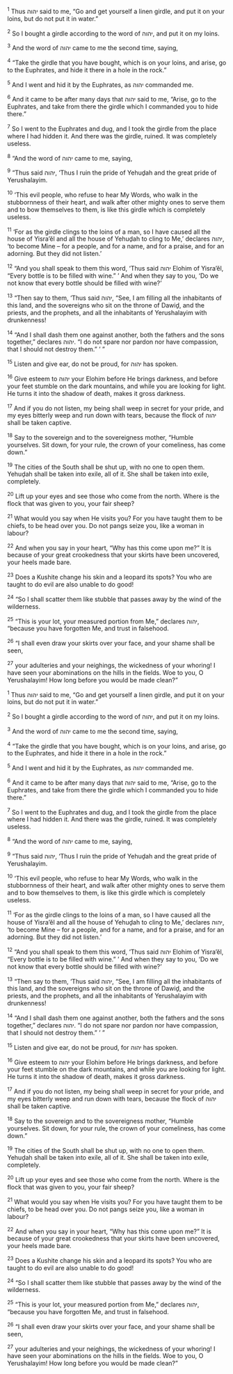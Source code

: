 <sup>1</sup> Thus יהוה said to me, “Go and get yourself a linen girdle, and put it on your loins, but do not put it in water.”

<sup>2</sup> So I bought a girdle according to the word of יהוה, and put it on my loins.

<sup>3</sup> And the word of יהוה came to me the second time, saying,

<sup>4</sup> “Take the girdle that you have bought, which is on your loins, and arise, go to the Euphrates, and hide it there in a hole in the rock.”

<sup>5</sup> And I went and hid it by the Euphrates, as יהוה commanded me.

<sup>6</sup> And it came to be after many days that יהוה said to me, “Arise, go to the Euphrates, and take from there the girdle which I commanded you to hide there.”

<sup>7</sup> So I went to the Euphrates and dug, and I took the girdle from the place where I had hidden it. And there was the girdle, ruined. It was completely useless.

<sup>8</sup> “And the word of יהוה came to me, saying,

<sup>9</sup> “Thus said יהוה, ‘Thus I ruin the pride of Yehuḏah and the great pride of Yerushalayim.

<sup>10</sup> ‘This evil people, who refuse to hear My Words, who walk in the stubbornness of their heart, and walk after other mighty ones to serve them and to bow themselves to them, is like this girdle which is completely useless.

<sup>11</sup> ‘For as the girdle clings to the loins of a man, so I have caused all the house of Yisra’ĕl and all the house of Yehuḏah to cling to Me,’ declares יהוה, ‘to become Mine – for a people, and for a name, and for a praise, and for an adorning. But they did not listen.’

<sup>12</sup> “And you shall speak to them this word, ‘Thus said יהוה Elohim of Yisra’ĕl, “Every bottle is to be filled with wine.” ’ And when they say to you, ‘Do we not know that every bottle should be filled with wine?’

<sup>13</sup> “Then say to them, ‘Thus said יהוה, “See, I am filling all the inhabitants of this land, and the sovereigns who sit on the throne of Dawiḏ, and the priests, and the prophets, and all the inhabitants of Yerushalayim with drunkenness!

<sup>14</sup> “And I shall dash them one against another, both the fathers and the sons together,” declares יהוה. “I do not spare nor pardon nor have compassion, that I should not destroy them.” ’ ”

<sup>15</sup> Listen and give ear, do not be proud, for יהוה has spoken.

<sup>16</sup> Give esteem to יהוה your Elohim before He brings darkness, and before your feet stumble on the dark mountains, and while you are looking for light. He turns it into the shadow of death, makes it gross darkness.

<sup>17</sup> And if you do not listen, my being shall weep in secret for your pride, and my eyes bitterly weep and run down with tears, because the flock of יהוה shall be taken captive.

<sup>18</sup> Say to the sovereign and to the sovereigness mother, “Humble yourselves. Sit down, for your rule, the crown of your comeliness, has come down.”

<sup>19</sup> The cities of the South shall be shut up, with no one to open them. Yehuḏah shall be taken into exile, all of it. She shall be taken into exile, completely.

<sup>20</sup> Lift up your eyes and see those who come from the north. Where is the flock that was given to you, your fair sheep?

<sup>21</sup> What would you say when He visits you? For you have taught them to be chiefs, to be head over you. Do not pangs seize you, like a woman in labour?

<sup>22</sup> And when you say in your heart, “Why has this come upon me?” It is because of your great crookedness that your skirts have been uncovered, your heels made bare.

<sup>23</sup> Does a Kushite change his skin and a leopard its spots? You who are taught to do evil are also unable to do good!

<sup>24</sup> “So I shall scatter them like stubble that passes away by the wind of the wilderness.

<sup>25</sup> “This is your lot, your measured portion from Me,” declares יהוה, “because you have forgotten Me, and trust in falsehood.

<sup>26</sup> “I shall even draw your skirts over your face, and your shame shall be seen,

<sup>27</sup> your adulteries and your neighings, the wickedness of your whoring! I have seen your abominations on the hills in the fields. Woe to you, O Yerushalayim! How long before you would be made clean?”

<sup>1</sup> Thus יהוה said to me, “Go and get yourself a linen girdle, and put it on your loins, but do not put it in water.”

<sup>2</sup> So I bought a girdle according to the word of יהוה, and put it on my loins.

<sup>3</sup> And the word of יהוה came to me the second time, saying,

<sup>4</sup> “Take the girdle that you have bought, which is on your loins, and arise, go to the Euphrates, and hide it there in a hole in the rock.”

<sup>5</sup> And I went and hid it by the Euphrates, as יהוה commanded me.

<sup>6</sup> And it came to be after many days that יהוה said to me, “Arise, go to the Euphrates, and take from there the girdle which I commanded you to hide there.”

<sup>7</sup> So I went to the Euphrates and dug, and I took the girdle from the place where I had hidden it. And there was the girdle, ruined. It was completely useless.

<sup>8</sup> “And the word of יהוה came to me, saying,

<sup>9</sup> “Thus said יהוה, ‘Thus I ruin the pride of Yehuḏah and the great pride of Yerushalayim.

<sup>10</sup> ‘This evil people, who refuse to hear My Words, who walk in the stubbornness of their heart, and walk after other mighty ones to serve them and to bow themselves to them, is like this girdle which is completely useless.

<sup>11</sup> ‘For as the girdle clings to the loins of a man, so I have caused all the house of Yisra’ĕl and all the house of Yehuḏah to cling to Me,’ declares יהוה, ‘to become Mine – for a people, and for a name, and for a praise, and for an adorning. But they did not listen.’

<sup>12</sup> “And you shall speak to them this word, ‘Thus said יהוה Elohim of Yisra’ĕl, “Every bottle is to be filled with wine.” ’ And when they say to you, ‘Do we not know that every bottle should be filled with wine?’

<sup>13</sup> “Then say to them, ‘Thus said יהוה, “See, I am filling all the inhabitants of this land, and the sovereigns who sit on the throne of Dawiḏ, and the priests, and the prophets, and all the inhabitants of Yerushalayim with drunkenness!

<sup>14</sup> “And I shall dash them one against another, both the fathers and the sons together,” declares יהוה. “I do not spare nor pardon nor have compassion, that I should not destroy them.” ’ ”

<sup>15</sup> Listen and give ear, do not be proud, for יהוה has spoken.

<sup>16</sup> Give esteem to יהוה your Elohim before He brings darkness, and before your feet stumble on the dark mountains, and while you are looking for light. He turns it into the shadow of death, makes it gross darkness.

<sup>17</sup> And if you do not listen, my being shall weep in secret for your pride, and my eyes bitterly weep and run down with tears, because the flock of יהוה shall be taken captive.

<sup>18</sup> Say to the sovereign and to the sovereigness mother, “Humble yourselves. Sit down, for your rule, the crown of your comeliness, has come down.”

<sup>19</sup> The cities of the South shall be shut up, with no one to open them. Yehuḏah shall be taken into exile, all of it. She shall be taken into exile, completely.

<sup>20</sup> Lift up your eyes and see those who come from the north. Where is the flock that was given to you, your fair sheep?

<sup>21</sup> What would you say when He visits you? For you have taught them to be chiefs, to be head over you. Do not pangs seize you, like a woman in labour?

<sup>22</sup> And when you say in your heart, “Why has this come upon me?” It is because of your great crookedness that your skirts have been uncovered, your heels made bare.

<sup>23</sup> Does a Kushite change his skin and a leopard its spots? You who are taught to do evil are also unable to do good!

<sup>24</sup> “So I shall scatter them like stubble that passes away by the wind of the wilderness.

<sup>25</sup> “This is your lot, your measured portion from Me,” declares יהוה, “because you have forgotten Me, and trust in falsehood.

<sup>26</sup> “I shall even draw your skirts over your face, and your shame shall be seen,

<sup>27</sup> your adulteries and your neighings, the wickedness of your whoring! I have seen your abominations on the hills in the fields. Woe to you, O Yerushalayim! How long before you would be made clean?”

